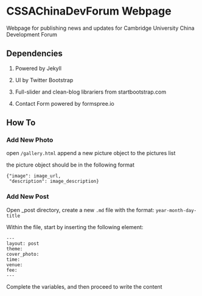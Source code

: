 # CSSAChinaDevForum Webpage

Webpage for publishing news and updates for Cambridge University China Development Forum

## Dependencies

1. Powered by Jekyll

2. UI by Twitter Bootstrap

3. Full-slider and clean-blog librariers from startbootstrap.com

4. Contact Form powered by formspree.io

## How To

### Add New Photo

open ``/gallery.html``
append a new picture object to the pictures list

the picture object should be in the following format

```
{"image": image_url,
 "description": image_description}
```

### Add New Post

Open _post directory, create a new ``.md`` file with the format:
``year-month-day-title``

Within the file, start by inserting the following element:

```
---
layout: post
theme: 
cover_photo:
time:
venue:
fee:
---
```

Complete the variables, and then proceed to write the content